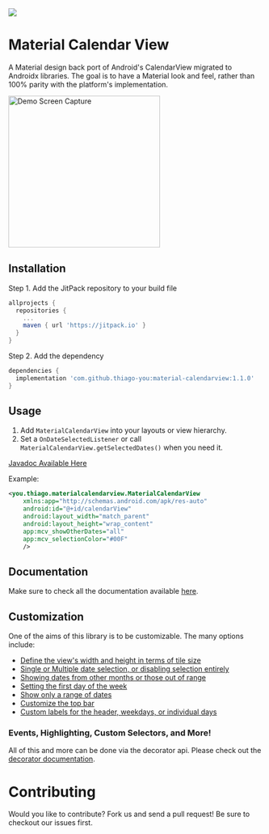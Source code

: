 <img src="/images/hero.png"/>

# Material Calendar View
A Material design back port of Android's CalendarView migrated to Androidx libraries. The goal is to have a Material look
and feel, rather than 100% parity with the platform's implementation.

<img src="/images/screencast.gif" alt="Demo Screen Capture" width="300px" />

## Installation

Step 1. Add the JitPack repository to your build file

```groovy
allprojects {
  repositories {
    ...
    maven { url 'https://jitpack.io' }
  }
}
```

Step 2. Add the dependency

```groovy
dependencies {
  implementation 'com.github.thiago-you:material-calendarview:1.1.0'
}
```

## Usage

1. Add `MaterialCalendarView` into your layouts or view hierarchy.
2. Set a `OnDateSelectedListener` or call `MaterialCalendarView.getSelectedDates()` when you need it.

[Javadoc Available Here](http://prolificinteractive.github.io/material-calendarview/)

Example:

```xml
<you.thiago.materialcalendarview.MaterialCalendarView
    xmlns:app="http://schemas.android.com/apk/res-auto"
    android:id="@+id/calendarView"
    android:layout_width="match_parent"
    android:layout_height="wrap_content"
    app:mcv_showOtherDates="all"
    app:mcv_selectionColor="#00F"
    />
```


## Documentation

Make sure to check all the documentation available [here](https://github.com/thiago-you/material-calendarview/wiki).

## Customization

One of the aims of this library is to be customizable. The many options include:

* [Define the view's width and height in terms of tile size](https://github.com/thiago-you/material-calendarview/wiki/Customization#tile-size)
* [Single or Multiple date selection, or disabling selection entirely](https://github.com/thiago-you/material-calendarview/wiki/Customization#date-selection)
* [Showing dates from other months or those out of range](https://github.com/thiago-you/material-calendarview/wiki/Customization#showing-other-dates)
* [Setting the first day of the week](https://github.com/thiago-you/material-calendarview/wiki/Customization-Builder#first-day-of-the-week)
* [Show only a range of dates](https://github.com/thiago-you/material-calendarview/wiki/Customization-Builder#date-ranges)
* [Customize the top bar](https://github.com/thiago-you/material-calendarview/wiki/Customization#topbar-options)
* [Custom labels for the header, weekdays, or individual days](https://github.com/thiago-you/material-calendarview/wiki/Customization#custom-labels)


### Events, Highlighting, Custom Selectors, and More!

All of this and more can be done via the decorator api. Please check out the [decorator documentation](https://github.com/thiago-you/material-calendarview/wiki/Decorators).

# Contributing

Would you like to contribute? Fork us and send a pull request! Be sure to checkout our issues first.
